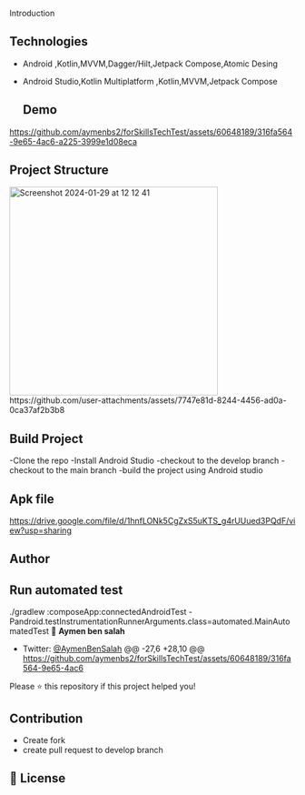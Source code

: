 Introduction
  
  
  ## Technologies
- Android ,Kotlin,MVVM,Dagger/Hilt,Jetpack Compose,Atomic Desing
- Android Studio,Kotlin Multiplatform ,Kotlin,MVVM,Jetpack Compose


  ## Demo
https://github.com/aymenbs2/forSkillsTechTest/assets/60648189/316fa564-9e65-4ac6-a225-3999e1d08eca

  ## Project Structure
  
<img width="367" alt="Screenshot 2024-01-29 at 12 12 41" src="https://github.com/aymenbs2/forSkillsTechTest/assets/60648189/f5afe0f3-0651-407e-a4f3-768f9a9e0d9a">
https://github.com/user-attachments/assets/7747e81d-8244-4456-ad0a-0ca37af2b3b8

  ## Build Project 
  -Clone the repo
  -Install Android Studio
  -checkout to the develop branch
  -checkout to the main branch
  -build the project using Android studio
## Apk file 
  https://drive.google.com/file/d/1hnfLONk5CgZxS5uKTS_g4rUUued3PQdF/view?usp=sharing
## Author

## Run automated test 
 ./gradlew :composeApp:connectedAndroidTest -Pandroid.testInstrumentationRunnerArguments.class=automated.MainAutomatedTest
👤 **Aymen ben salah**

- Twitter: [@AymenBenSalah](https://twitter.com/Aymenbe49803679)
@@ -27,6 +28,10 @@ https://github.com/aymenbs2/forSkillsTechTest/assets/60648189/316fa564-9e65-4ac6

Please ⭐️ this repository if this project helped you!

## Contribution 
- Create fork
- create pull request to develop branch

## 📝 License
